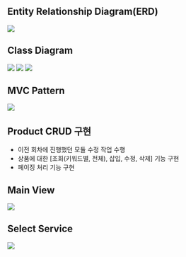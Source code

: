 Entity Relationship Diagram(ERD)
---
<img src="https://github.com/EM-PROJECT-ORG-Funrest/EM_Module_Test/assets/102271645/b28d03bc-f5bf-4b9e-a16b-52a9d2b4ba74"></img>

Class Diagram
---
<img src="https://github.com/EM-PROJECT-ORG-Funrest/EM_Module_Test/assets/102271645/8f3d9787-f295-48bc-9736-f853e520483e"></img>
  <img src="https://github.com/EM-PROJECT-ORG-Funrest/EM_Module_Test/assets/102271645/017e9d58-ee62-4262-a0fd-33fab757e0b0"></img>
  <img src="https://github.com/EM-PROJECT-ORG-Funrest/EM_Module_Test/assets/102271645/bdb70777-7f41-4a7d-ac82-207212c8a0c3"></img>

MVC Pattern
---
<img src="https://github.com/EM-PROJECT-ORG-Funrest/EM_Module_Test/assets/102271645/eadfb68a-9a54-4794-8648-f5fd0415dfb7"></img>

Product CRUD 구현
---
- 이전 회차에 진행했던 모듈 수정 작업 수행
- 상품에 대한 [조회(키워드별, 전체), 삽입, 수정, 삭제] 기능 구현
- 페이징 처리 기능 구현

Main View
---
<img src="https://github.com/EM-PROJECT-ORG-Funrest/EM_Module_Test/assets/102271645/8c464d16-b6d0-4381-b231-2578ce50932e"></img>

Select Service
---
<img src="https://github.com/EM-PROJECT-ORG-Funrest/EM_Module_Test/assets/102271645/6f0af688-7bc4-489c-8563-13550193ffc0"></img>

